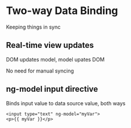 # Two-way Data Binding

Keeping things in sync


## Real-time view updates

DOM updates model, model upates DOM

No need for manual syncing


## ng-model input directive

Binds input value to data source value, both ways

    <input type="text" ng-model="myVar">
    <p>{{ myVar }}</p>
